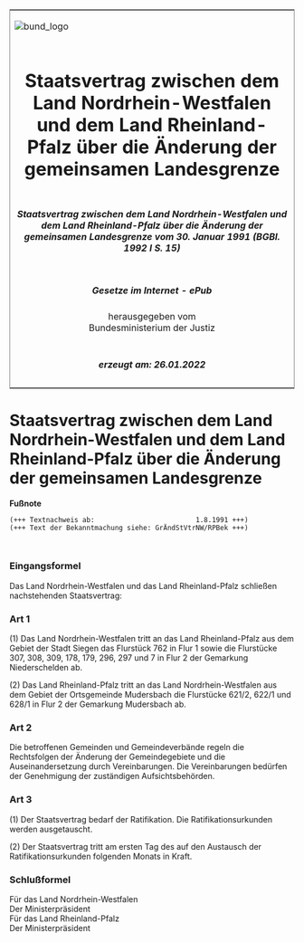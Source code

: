 <span id="DECKBLATT.html"></span>

<table border="0" frame="border" width="100%">

<tr valign="top">

<td align="left">

![bund\_logo](BfJ_2021_Web_de_de.gif)

</td>

<td align="right">

 

</td>

</tr>

<tr align="center" valign="middle">

<td colspan="2">

# Staatsvertrag zwischen dem Land Nordrhein-Westfalen und dem Land Rheinland-Pfalz über die Änderung der gemeinsamen Landesgrenze

</td>

</tr>

<tr align="center" valign="middle">

<td colspan="2">

##### Staatsvertrag zwischen dem Land Nordrhein-Westfalen und dem Land Rheinland-Pfalz über die Änderung der gemeinsamen Landesgrenze vom 30. Januar 1991 (BGBl. 1992 I S. 15)

</td>

</tr>

<tr align="center" valign="middle">

<td colspan="2">

  
  

##### Gesetze im Internet - ePub  
  
herausgegeben vom  
Bundesministerium der Justiz

</td>

</tr>

<tr align="center" valign="bottom">

<td colspan="2">

  
  

##### erzeugt am: 26.01.2022

</td>

</tr>

</table>

<span id="BJNR100150992.html"></span>

# Staatsvertrag zwischen dem Land Nordrhein-Westfalen und dem Land Rheinland-Pfalz über die Änderung der gemeinsamen Landesgrenze

<div>

  
**Fußnote**

<div class="jnhtml">

<div>

<div class="jurAbsatz">

  

``` 
(+++ Textnachweis ab:                         1.8.1991 +++)
(+++ Text der Bekanntmachung siehe: GrÄndStVtrNW/RPBek +++)

 
```

</div>

</div>

</div>

</div>

<span id="BJNR100150992BJNE000100314.html"></span>

### Eingangsformel  

<div>

<div class="jnhtml">

<div>

<div class="jurAbsatz">

Das Land Nordrhein-Westfalen und das Land Rheinland-Pfalz schließen
nachstehenden Staatsvertrag:

</div>

</div>

</div>

</div>

<span id="BJNR100150992BJNE000200314.html"></span>

### Art 1  

<div>

<div class="jnhtml">

<div>

<div class="jurAbsatz">

(1) Das Land Nordrhein-Westfalen tritt an das Land Rheinland-Pfalz aus
dem Gebiet der Stadt Siegen das Flurstück 762 in Flur 1 sowie die
Flurstücke 307, 308, 309, 178, 179, 296, 297 und 7 in Flur 2 der
Gemarkung Niederschelden ab.

</div>

<div class="jurAbsatz">

(2) Das Land Rheinland-Pfalz tritt an das Land Nordrhein-Westfalen aus
dem Gebiet der Ortsgemeinde Mudersbach die Flurstücke 621/2, 622/1 und
628/1 in Flur 2 der Gemarkung Mudersbach ab.

</div>

</div>

</div>

</div>

<span id="BJNR100150992BJNE000300314.html"></span>

### Art 2  

<div>

<div class="jnhtml">

<div>

<div class="jurAbsatz">

Die betroffenen Gemeinden und Gemeindeverbände regeln die Rechtsfolgen
der Änderung der Gemeindegebiete und die Auseinandersetzung durch
Vereinbarungen. Die Vereinbarungen bedürfen der Genehmigung der
zuständigen Aufsichtsbehörden.

</div>

</div>

</div>

</div>

<span id="BJNR100150992BJNE000400314.html"></span>

### Art 3  

<div>

<div class="jnhtml">

<div>

<div class="jurAbsatz">

(1) Der Staatsvertrag bedarf der Ratifikation. Die Ratifikationsurkunden
werden ausgetauscht.

</div>

<div class="jurAbsatz">

(2) Der Staatsvertrag tritt am ersten Tag des auf den Austausch der
Ratifikationsurkunden folgenden Monats in Kraft.

</div>

</div>

</div>

</div>

<span id="BJNR100150992BJNE000500314.html"></span>

### Schlußformel  

<div>

<div class="jnhtml">

<div>

<div class="jurAbsatz">

Für das Land Nordrhein-Westfalen  
Der Ministerpräsident  
Für das Land Rheinland-Pfalz  
Der Ministerpräsident

</div>

</div>

</div>

</div>
